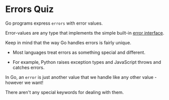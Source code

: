 # Errors Quiz

Go programs express `errors` with error values.

Error-values are any type that implements the simple built-in [error interface](https://blog.golang.org/error-handling-and-go).

Keep in mind that the way Go handles errors is fairly unique.

- Most languages treat errors as something special and different.

- For example, Python raises exception types and JavaScript throws and catches errors.

In Go, an `error` is just another value that we handle like any other value - however we want!

There aren't any special keywords for dealing with them.
